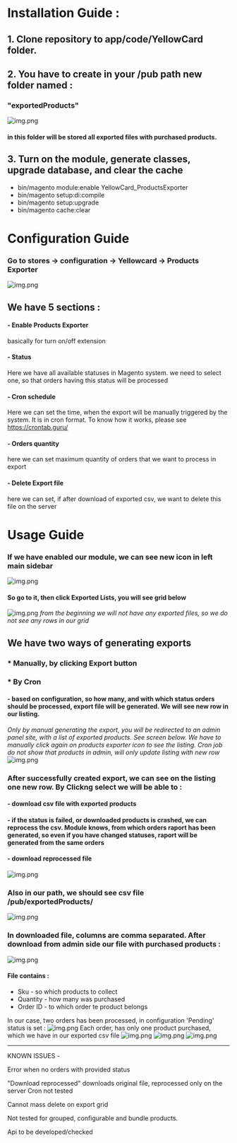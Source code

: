 # Installation Guide : 

## 1. Clone repository to app/code/YellowCard folder.

## 2. You have to create in your /pub path new folder named : 

### "exportedProducts"

![img.png](docs/img/img.png)

#### in this folder will be stored all exported files with purchased products.

## 3. Turn on the module, generate classes, upgrade database, and clear the cache
 * bin/magento module:enable YellowCard_ProductsExporter
 * bin/magento setup:di:compile
 * bin/magento setup:upgrade
 * bin/magento cache:clear


# Configuration Guide
### Go to stores -> configuration -> Yellowcard -> Products Exporter
![img.png](docs/img/configuration.png)
## We have 5 sections : 
#### - Enable Products Exporter  
basically for turn on/off extension
#### - Status 
Here we have all available statuses in Magento system. we need to select one, so that orders having this status will be processed
#### - Cron schedule
Here we can set the time, when the export will be manually triggered by the system. It is in cron format. To know how it works, please see https://crontab.guru/
#### - Orders quantity 
here we can set maximum quantity of orders that we want to process in export
#### - Delete Export file 
here we can set, if after download of exported csv, we want to delete this file on the server


# Usage Guide
### If we have enabled our module, we can see new icon in left main sidebar
![img.png](docs/img/products_exporter_icon.png)
#### So go to it, then click Exported Lists, you will see grid below 
![img.png](docs/img/export_listing.png)
*from the beginning we will not have any exported files, so we do not see any rows in our grid*
 ## We have two ways of generating exports 
 ###  * Manually, by clicking Export button
 ### * By Cron 
#### - based on configuration, so how many, and with which status orders should be processed, export file will be generated. We will see new row in our listing. 
 *Only by manual generating the export, you will be redirected to an admin panel site, with a list of exported products. See screen below. We have to manually click again on products exporter icon to see the listing. Cron job do not show that products in admin, will only update listing with new row*
 ![img.png](docs/img/admin_panel_products.png)

### After successfully created export, we can see on the listing one new row. By Clickng select we will be able to : 
#### - download csv file with exported products
#### - if the status is failed, or downloaded products is crashed, we can reprocess the csv. Module knows, from which orders raport has been generated, so even if you have changed statuses, raport will be generated from the same orders
#### - download reprocessed file
![img.png](docs/img/listing_with_one_export.png)

### Also in our path, we should see csv file /pub/exportedProducts/
![img.png](docs/img/csv_on_the_server.png)

### In downloaded file, columns are comma separated. After download from admin side our file with purchased products : 
![img.png](docs/img/csv_file_opening_settings.png)
#### File contains : 
- Sku - so which products to collect
- Quantity - how many was purchased
- Order ID - to which order te product belongs

In our case, two orders has been processed, in configuration 'Pending' status is set :
![img.png](docs/img/list_of_processed_orders.png)
Each order, has only one product purchased, which we have in our exported csv file
![img.png](docs/img/order_3_items.png)
![img.png](docs/img/order_4_items.png)
![img.png](docs/img/csv_content.png)

---
KNOWN ISSUES -

Error when no orders with provided status

"Download reprocessed" downloads original file, reprocessed only on the server
Cron not tested

Cannot mass delete on export grid

Not tested for grouped, configurable and bundle products.

Api to be developed/checked
